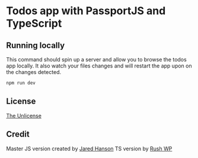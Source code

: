# Todos app with PassportJS and TypeScript

## Running locally

This command should spin up a server and allow you to browse the todos app locally. It also watch your files changes and will restart the app upon on the changes detected.

```bash
npm run dev
```

## License

[The Unlicense](https://opensource.org/licenses/unlicense)

## Credit

Master JS version created by [Jared Hanson](https://www.jaredhanson.me/)
TS version by [Rush WP](https://x.com/extremelyRush)
